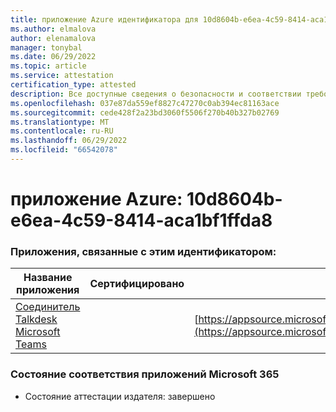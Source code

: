 ```yaml
---
title: приложение Azure идентификатора для 10d8604b-e6ea-4c59-8414-aca1bf1ffda8
ms.author: elmalova
author: elenamalova
manager: tonybal
ms.date: 06/29/2022
ms.topic: article
ms.service: attestation
certification_type: attested
description: Все доступные сведения о безопасности и соответствии требованиям для 10d8604b-e6ea-4c59-8414-aca1bf1ffda8.
ms.openlocfilehash: 037e87da559ef8827c47270c0ab394ec81163ace
ms.sourcegitcommit: cede428f2a23bd3060f5506f270b40b327b02769
ms.translationtype: MT
ms.contentlocale: ru-RU
ms.lasthandoff: 06/29/2022
ms.locfileid: "66542078"
---
```

# <a name="azure-app-id-10d8604b-e6ea-4c59-8414-aca1bf1ffda8"></a>приложение Azure: 10d8604b-e6ea-4c59-8414-aca1bf1ffda8


### <a name="apps-associated-with-this-id"></a>Приложения, связанные с этим идентификатором:
| **Название приложения** | **Сертифицировано** | **Просмотр в AppSource** |
|--------------|---------------|-----------------------|
| [Соединитель Talkdesk Microsoft Teams](../forward/talkdeskinc1579824950513.talkdesk_for_teams.md) |  | [https://appsource.microsoft.com/product/office/talkdeskinc1579824950513.talkdesk_for_teams](https://appsource.microsoft.com/product/office/talkdeskinc1579824950513.talkdesk_for_teams) |

### <a name="microsoft-365-app-compliance-status"></a>Состояние соответствия приложений Microsoft 365
- Состояние аттестации издателя: завершено

